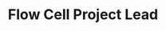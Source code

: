 ---
layout: member
weight: 100
name: Shams Elnawawi
title: Flow Cell Project Lead
img: /assets/images/members/shams.jpg
email: flowcell@ubcenvision.com
biography: >
  Shams is a 3rd year Chemical Engineering student, who started leading the flow cell project in the summer of 2017. He started off as an electrical team lead for the Chem-E-Car in 2016, and has participated in the conferences in Oregon and Minneapolis since then. Along with the flow cell, Shams helped with starting the Algae and Brewing projects under Envision, and presented with the teams in Clean Energy BC's Generate conference, as well as the Student component in the national AIChE (American Institute of Chemical Engineers) conference in Minneapolis.
linkedin: https://www.linkedin.com/in/shams-elnawawi-7a105810b/
---